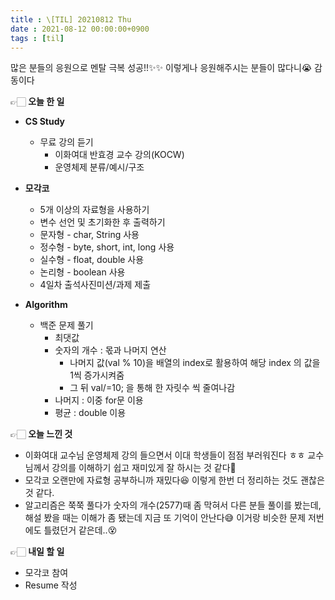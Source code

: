 ```yaml
---
title : \[TIL] 20210812 Thu
date : 2021-08-12 00:00:00+0900
tags : [til]
---
```


많은 분들의 응원으로 멘탈 극복 성공!!✨✨ 이렇게나 응원해주시는 분들이 많다니😭 감동이다   

👉🏻 **오늘 한 일**
* **CS Study**
  - 무료 강의 듣기
    - 이화여대 반효경 교수 강의(KOCW)
    - 운영체제 분류/예시/구조

* **모각코**
  - 5개 이상의 자료형을 사용하기
  - 변수 선언 및 초기화한 후 출력하기
  - 문자형 - char, String 사용
  - 정수형 - byte, short, int, long 사용
  - 실수형 - float, double 사용
  - 논리형 - boolean 사용
  - 4일차 출석사진미션/과제 제출

* **Algorithm**
  - 백준 문제 풀기
    - 최댓값
    - 숫자의 개수 : 몫과 나머지 연산
      - 나머지 값(val % 10)을 배열의 index로 활용하여 해당 index 의 값을 1씩 증가시켜줌
      - 그 뒤 val/=10; 을 통해 한 자릿수 씩 줄여나감
    - 나머지 : 이중 for문 이용
    - 평균 : double 이용

👉🏻 **오늘 느낀 것**
- 이화여대 교수님 운영체제 강의 들으면서 이대 학생들이 점점 부러워진다 ㅎㅎ 교수님께서 강의를 이해하기 쉽고 재미있게 잘 하시는 것 같다🥰
- 모각코 오랜만에 자료형 공부하니까 재밌다😆 이렇게 한번 더 정리하는 것도 괜찮은 것 같다.
- 알고리즘은 쭉쭉 풀다가 숫자의 개수(2577)때 좀 막혀서 다른 분들 풀이를 봤는데, 해설 봤을 때는 이해가 좀 됐는데 지금 또 기억이 안난다😅 이거랑 비슷한 문제 저번에도 틀렸던거 같은데..😵

👉🏻 **내일 할 일**
- 모각코 참여
- Resume 작성
